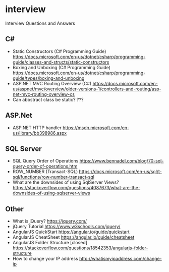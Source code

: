 # interview
Interview Questions and Answers

## C#

* Static Constructors (C# Programming Guide)
https://docs.microsoft.com/en-us/dotnet/csharp/programming-guide/classes-and-structs/static-constructors
* Boxing and Unboxing (C# Programming Guide)
https://docs.microsoft.com/en-us/dotnet/csharp/programming-guide/types/boxing-and-unboxing
* ASP.NET MVC Routing Overview (C#)
https://docs.microsoft.com/en-us/aspnet/mvc/overview/older-versions-1/controllers-and-routing/asp-net-mvc-routing-overview-cs
* Can abbstract class be static?
???

## ASP.Net

* ASP.NET HTTP handler
https://msdn.microsoft.com/en-us/library/bb398986.aspx


## SQL Server

* SQL Query Order of Operations https://www.bennadel.com/blog/70-sql-query-order-of-operations.htm
* ROW_NUMBER (Transact-SQL) https://docs.microsoft.com/en-us/sql/t-sql/functions/row-number-transact-sql
* What are the downsides of using SqlServer Views? https://stackoverflow.com/questions/4087673/what-are-the-downsides-of-using-sqlserver-views


## Other

* What is jQuery? https://jquery.com/
* jQuery Tutorial https://www.w3schools.com/jquery/
* AngularJS QuickStart https://angular.io/guide/quickstart
* AngularJS CheatSheet https://angular.io/guide/cheatsheet
* AngularJS Folder Structure [closed] https://stackoverflow.com/questions/18542353/angularjs-folder-structure
* How to change your IP address http://whatismyipaddress.com/change-ip
